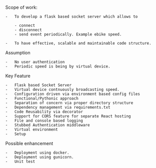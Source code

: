 Scope of work:

    -   To develop a flask based socket server which allows to 
        
        - connect 
        - disconnect
        - send event periodically. Example ebike speed.
        
    -   To have effective, scalable and maintainable code structure.
    

Assumption

    -   No user authentication
    -   Periodic speed is being by virtual device.


Key Feature

    -   Flask based Socket Server
    -   Virtual device contnuously broadcasting speed.
    -   Configuration driven via environment based config files
    -   Functional/Pythonic approach
    -   Separation of concern via proper directory structure
    -   Dependency management via requirements.txt
    -   Code Reusability via decorator
    -   Support for CORS feature for separate React hosting
    -   File and console based logging
    -   Stubbed Authentication middleware
    -   Virtual environment
    -   Setup
    

Possible enhancement

    -   Deployment using docker.
    -   Deployment using gunicorn.
    -   Unit test
    
    
    